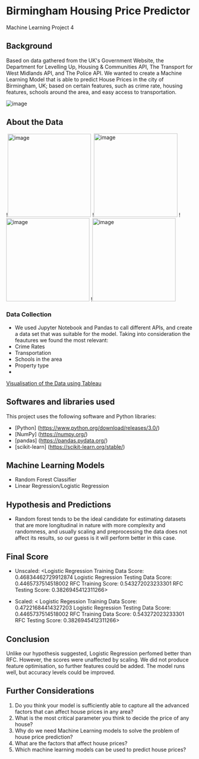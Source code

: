 # Birmingham Housing Price Predictor
Machine Learning Project 4

## Background 

Based on data gathered from the UK's Government Website, the Department for Levelling Up, Housing & Communities API, The Transport for West Midlands API, and The Police API. We wanted to create a Machine Learning Model that is able to predict House Prices in the city of Birmingham, UK; based on certain features, such as crime rate, housing features, schools around the area, and easy access to transportation.

![image](https://user-images.githubusercontent.com/93007493/166536604-b6de04b9-60db-44d5-8045-fcaaa0e56e33.jpeg)

## About the Data

!<img width="224" alt="image" src="https://user-images.githubusercontent.com/93007493/166538791-fcf4e7b7-bf21-44bd-b773-c1b8edbe9ef2.png">
!<img width="225" alt="image" src="https://user-images.githubusercontent.com/93007493/166538953-b6e985ff-5b89-4a25-a8d5-925cb163d5dc.png">
!<img width="224" alt="image" src="https://user-images.githubusercontent.com/93007493/166539072-84264dbe-cc2c-400d-85bc-25a01fcaecf3.png">
!<img width="224" alt="image" src="https://user-images.githubusercontent.com/93007493/166539199-03107a9f-03bf-4581-b9a1-2e1186f052fb.png">

### Data Collection 
- We used Jupyter Notebook and Pandas to call different APIs, and create a data set that was suitable for the model. Taking into consideration the feautures we found the most relevant:
-   Crime Rates
-   Transportation
-   Schools in the area
-   Property type
-   
[Visualisation of the Data using Tableau](https://public.tableau.com/shared/85JZW3QTT?:display_count=n&:origin=viz_share_link)

## Softwares and libraries used 
This project uses the following software and Python libraries:
- [Python] (https://www.python.org/download/releases/3.0/)
- [NumPy] (https://numpy.org/)
- [pandas] (https://pandas.pydata.org/)
- [scikit-learn] (https://scikit-learn.org/stable/) 


## Machine Learning Models

- Random Forest Classifier
- Linear Regression/Logistic Regression


## Hypothesis and Predictions
- Random forest tends to be the ideal candidate for estimating datasets that are more longitudinal in nature with more complexity and randomness, and usually scaling and preprocessing the data does not affect its results, so our guess is it will perform better in this case.

## Final Score
- Unscaled:
<Logistic Regression Training Data Score: 0.46834462729912874
Logistic Regression Testing Data Score: 0.4465737514518002
RFC Training Score: 0.543272023233301
RFC Testing Score: 0.3826945412311266>

- Scaled:
< Logistic Regession Training Data Score: 0.47221684414327203
Logistic Regression Testing Data Score: 0.4465737514518002
RFC Training Data Score: 0.543272023233301
RFC Testing Score: 0.3826945412311266>

## Conclusion
Unlike our hypothesis suggested, Logistic Regression perfomed better than RFC.
However, the scores were unaffected by scaling. 
We did not produce feature optimisation, so further features could be added.
The model runs well, but accuracy levels could be improved.


## Further Considerations

1. Do you think your model is sufficiently able to capture all the advanced factors that can affect house prices in any area?
2. What is the most critical parameter you think to decide the price of any house?
3. Why do we need Machine Learning models to solve the problem of house price prediction?
4. What are the factors that affect house prices?
5. Which machine learning models can be used to predict house prices?


